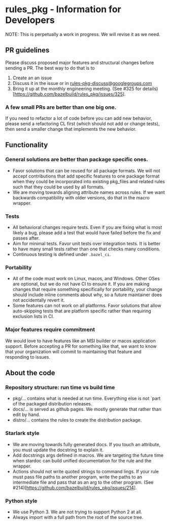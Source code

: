 # rules_pkg - Information for Developers

NOTE: This is perpetually a work in progress. We will revise it as we need.

## PR guidelines

Please discuss proposed major features and structural changes before sending a
PR. The best way to do that is to

1.  Create an an issue
1.  Discuss it in the issue or in rules-pkg-discuss@googlegroups.com
1.  Bring it up at the monthly engineering meeting. (See #325 for
    details)[https://github.com/bazelbuild/rules_pkg/issues/325].

### A few small PRs are better than one big one.

If you need to refactor a lot of code before you can add new behavior, please
send a refactoring CL first (which should not add or change tests), then send a
smaller change that implements the new behavior.

## Functionality

### General solutions are better than package specific ones.

-   Favor solutions that can be reused for all package formats. We will not
    accept contributions that add specific features to one package format when
    they could be incorporated into existing pkg_files and related rules such
    that they could be used by all formats.
-   We are moving towards aligning attribute names across rules. If we want
    backwards compatibility with older versions, do that in the macro wrapper.

### Tests

-   All behavioral changes require tests. Even if you are fixing what is most
    likely a bug, please add a test that would have failed before the fix and
    passes after.
-   Aim for minimal tests. Favor unit tests over integration tests. It is better
    to have many small tests rather than one that checks many conditions.
-   Continuous testing is defined under `.bazel_ci`.

### Portability

-   All of the code must work on Linux, macos, and Windows. Other OSes are
    optional, but we do not have CI to ensure it. If you are making changes that
    require something specifically for portability, your change should include
    inline comments about why, so a future maintainer does not accidentally
    revert it.
-   Some features can not work on all platforms. Favor solutions that allow
    auto-skipping tests that are platform specific rather than requiring
    exclusion lists in CI.

### Major features require commitment

We would love to have features like an MSI builder or macos application support.
Before accepting a PR for something like that, we want to know that your
organization will commit to maintaining that feature and responding to issues.

## About the code

### Repository structure: run time vs build time

-   pkg/... contains what is needed at run time. Everything else is not `part of
    the packaged distribution releases.
-   docs/... is served as github pages. We mostly generate that rather than edit
    by hand.
-   distro/... contains the rules to create the distribution package.

### Starlark style

-   We are moving towards fully generated docs. If you touch an attribute, you
    must update the docstring to explain it.
-   Add docstrings args defined in macros. We are targeting the future time when
    stardoc can build unified documentation for the rule and the wrapper.
-   Actions should not write quoted strings to command lings. If your rule must
    pass file paths to another program, write the paths to an intermediate file
    and pass that as an arg to the other program.
    (See #214)[https://github.com/bazelbuild/rules_pkg/issues/214].

### Python style

-   We use Python 3. We are not trying to support Python 2 at all.
-   Always import with a full path from the root of the source tree.
